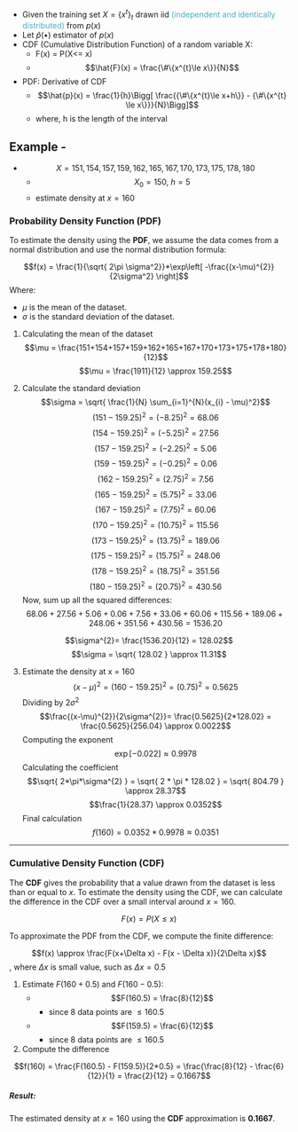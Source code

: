 - Given the training set $X=\{x^{t}\}_{t}$ drawn iid <font color="#4bacc6">(independent and identically distributed) </font>from $p(x)$
- Let $\hat{p}(\bullet)$ estimator of $p(x)$
- CDF (Cumulative Distribution Function) of a random variable X:
	- F(x) = P(X<= x)
	- $$\hat{F}(x) = \frac{\#\{x^{t}\le x\}}{N}$$
- PDF: Derivative of CDF
	- $$\hat{p}(x) = \frac{1}{h}\Bigg[  \frac{{\#\{x^{t}\le x+h\}} - {\#\{x^{t} \le x\}}}{N}\Bigg]$$
	- where, h is the length of the interval


## Example - 

- $$X={151,154,157,159,162,165,167,170,173,175,178,180}$$
	- $$X_{0} = 150,\  h= 5$$
	- estimate density at $x=160$

### Probability Density Function (PDF)

To estimate the density using the **PDF**, we assume the data comes from a normal distribution and use the normal distribution formula:

$$f(x) = \frac{1}{\sqrt{ 2\pi \sigma^2}}*\exp\left[ -\frac{(x-\mu)^{2}}{2\sigma^2} \right]$$
Where:

- $\mu$ is the mean of the dataset.
- $\sigma$ is the standard deviation of the dataset.

1. Calculating the mean of the dataset
$$\mu = \frac{151+154+157+159+162+165+167+170+173+175+178+180}{12}$$
$$\mu = \frac{1911}{12} \approx 159.25$$

2. Calculate the standard deviation
$$\sigma = \sqrt{ \frac{1}{N}  \sum_{i=1}^{N}(x_{i} - \mu)^2}$$
$$(151−159.25)^2=(−8.25)^2=68.06 $$
$$(154 - 159.25)^2 = (-5.25)^2 = 27.56$$$$(157 - 159.25)^2 = (-2.25)^2 = 5.06$$$$(159 - 159.25)^2 = (-0.25)^2 = 0.06$$$$(162 - 159.25)^2 = (2.75)^2 = 7.56$$$$(165 - 159.25)^2 = (5.75)^2 = 33.06$$$$(167 - 159.25)^2 = (7.75)^2 = 60.06$$$$(170 - 159.25)^2 = (10.75)^2 = 115.56$$$$(173 - 159.25)^2 = (13.75)^2 = 189.06 $$$$(175 - 159.25)^2 = (15.75)^2 = 248.06$$$$(178 - 159.25)^2 = (18.75)^2 = 351.56$$ $$(180 - 159.25)^2 = (20.75)^2 = 430.56$$
Now, sum up all the squared differences:
$$68.06+27.56+5.06+0.06+7.56+33.06+60.06+115.56+189.06+248.06+351.56+430.56=1536.20$$

$$\sigma^{2}= \frac{1536.20}{12} = 128.02$$
$$\sigma = \sqrt{ 128.02 } \approx 11.31$$

3. Estimate the density at x = 160
$$(x-\mu)^{2} = (160 - 159.25)^{2} = (0.75)^{2} = 0.5625$$
Dividing by $2\sigma^{2}$
$$\frac{(x-\mu)^{2}}{2\sigma^{2}}= \frac{0.5625}{2*128.02} = \frac{0.5625}{256.04} \approx 0.0022$$
Computing the exponent
$$\exp[-0.022] \approx 0.9978$$
Calculating the coefficient
$$\sqrt{ 2*\pi*\sigma^{2} } = \sqrt{ 2 * \pi * 128.02 } = \sqrt{ 804.79 } \approx 28.37$$
$$\frac{1}{28.37} \approx 0.0352$$
Final calculation
$$f(160) = 0.0352 * 0.9978 \approx 0.0351$$

---

### Cumulative Density Function (CDF)

The **CDF** gives the probability that a value drawn from the dataset is less than or equal to $x$. To estimate the density using the CDF, we can calculate the difference in the CDF over a small interval around $x=160$.

$$F(x) = P(X \le x)$$

To approximate the PDF from the CDF, we compute the finite difference:

$$f(x) \approx \frac{F(x+\Delta x) - F(x - \Delta x)}{2\Delta x}$$, where $\Delta x$ is  small value, such as $\Delta x = 0.5$

1. Estimate $F(160+0.5)$ and $F(160-0.5)$:
	- $$F(160.5) = \frac{8}{12}$$
		- since 8 data points are $\le 160.5$
	- $$F(159.5) = \frac{6}{12}$$
		- since 8 data points are $\le 160.5$
2. Compute the difference

$$f(160) = \frac{F(160.5) - F(159.5)}{2*0.5} = \frac{\frac{8}{12} - \frac{6}{12}}{1} = \frac{2}{12} = 0.1667$$
##### Result:

The estimated density at $x=160$ using the **CDF** approximation is **0.1667**.